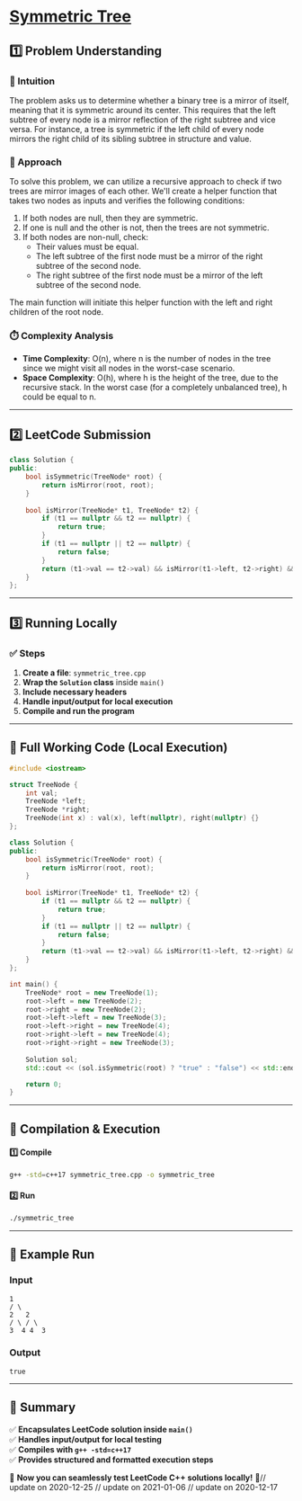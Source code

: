 # **[Symmetric Tree](https://leetcode.com/problems/symmetric-tree/description/)**  

## **1️⃣ Problem Understanding**  
### **📌 Intuition**  
The problem asks us to determine whether a binary tree is a mirror of itself, meaning that it is symmetric around its center. This requires that the left subtree of every node is a mirror reflection of the right subtree and vice versa. For instance, a tree is symmetric if the left child of every node mirrors the right child of its sibling subtree in structure and value.

### **🚀 Approach**  
To solve this problem, we can utilize a recursive approach to check if two trees are mirror images of each other. We'll create a helper function that takes two nodes as inputs and verifies the following conditions:
1. If both nodes are null, then they are symmetric.
2. If one is null and the other is not, then the trees are not symmetric.
3. If both nodes are non-null, check:
   - Their values must be equal.
   - The left subtree of the first node must be a mirror of the right subtree of the second node.
   - The right subtree of the first node must be a mirror of the left subtree of the second node.

The main function will initiate this helper function with the left and right children of the root node.

### **⏱️ Complexity Analysis**  
- **Time Complexity**: O(n), where n is the number of nodes in the tree since we might visit all nodes in the worst-case scenario.
- **Space Complexity**: O(h), where h is the height of the tree, due to the recursive stack. In the worst case (for a completely unbalanced tree), h could be equal to n.

---  

## **2️⃣ LeetCode Submission**  
```cpp
class Solution {
public:
    bool isSymmetric(TreeNode* root) {
        return isMirror(root, root);
    }
    
    bool isMirror(TreeNode* t1, TreeNode* t2) {
        if (t1 == nullptr && t2 == nullptr) {
            return true;
        }
        if (t1 == nullptr || t2 == nullptr) {
            return false;
        }
        return (t1->val == t2->val) && isMirror(t1->left, t2->right) && isMirror(t1->right, t2->left);
    }
};
```  

---  

## **3️⃣ Running Locally**  
### **✅ Steps**  
1. **Create a file**: `symmetric_tree.cpp`  
2. **Wrap the `Solution` class** inside `main()`  
3. **Include necessary headers**  
4. **Handle input/output for local execution**  
5. **Compile and run the program**  

---  

## **📝 Full Working Code (Local Execution)**  
```cpp
#include <iostream>

struct TreeNode {
    int val;
    TreeNode *left;
    TreeNode *right;
    TreeNode(int x) : val(x), left(nullptr), right(nullptr) {}
};

class Solution {
public:
    bool isSymmetric(TreeNode* root) {
        return isMirror(root, root);
    }
    
    bool isMirror(TreeNode* t1, TreeNode* t2) {
        if (t1 == nullptr && t2 == nullptr) {
            return true;
        }
        if (t1 == nullptr || t2 == nullptr) {
            return false;
        }
        return (t1->val == t2->val) && isMirror(t1->left, t2->right) && isMirror(t1->right, t2->left);
    }
};

int main() {
    TreeNode* root = new TreeNode(1);
    root->left = new TreeNode(2);
    root->right = new TreeNode(2);
    root->left->left = new TreeNode(3);
    root->left->right = new TreeNode(4);
    root->right->left = new TreeNode(4);
    root->right->right = new TreeNode(3);
    
    Solution sol;
    std::cout << (sol.isSymmetric(root) ? "true" : "false") << std::endl;

    return 0;
}
```  

---  

## **🔧 Compilation & Execution**  
#### **1️⃣ Compile**  
```bash
g++ -std=c++17 symmetric_tree.cpp -o symmetric_tree
```  

#### **2️⃣ Run**  
```bash
./symmetric_tree
```  

---  

## **🎯 Example Run**  
### **Input**  
```
1
/ \
2   2
/ \ / \
3  4 4  3
```  
### **Output**  
```
true
```  

---  

## **📌 Summary**  
✅ **Encapsulates LeetCode solution inside `main()`**  
✅ **Handles input/output for local testing**  
✅ **Compiles with `g++ -std=c++17`**  
✅ **Provides structured and formatted execution steps**  

🚀 **Now you can seamlessly test LeetCode C++ solutions locally!** 🚀// update on 2020-12-25
// update on 2021-01-06
// update on 2020-12-17
